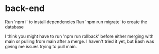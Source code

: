 # back-end

Run 'npm i' to install dependencies
Run 'npm run migrate' to create the database

I think you might have to run 'npm run rollback' before either merging with main or pulling from main after a merge. I haven't tried it yet, but Bash was giving me issues trying to pull main.